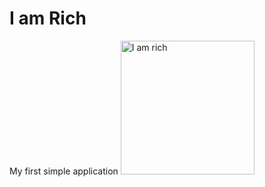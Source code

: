 # I am Rich
My first simple application
<img width="214" alt="I am rich" src="https://user-images.githubusercontent.com/85553152/137628949-8031d48a-1a2f-401c-8611-dd2fee1beb74.png">

